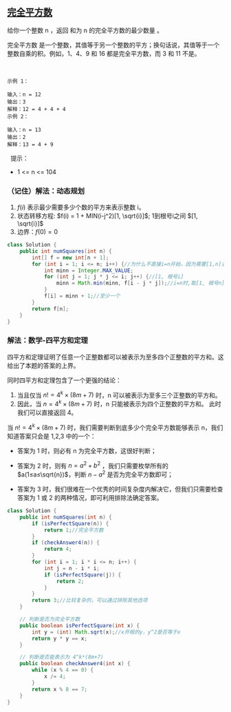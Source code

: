 ## [完全平方数](https://leetcode.cn/problems/perfect-squares/description/)

给你一个整数 n ，返回 和为 n 的完全平方数的最少数量 。

完全平方数 是一个整数，其值等于另一个整数的平方；换句话说，其值等于一个整数自乘的积。例如，1、4、9 和 16 都是完全平方数，而 3 和 11 不是。

 
````
示例 1：

输入：n = 12
输出：3
解释：12 = 4 + 4 + 4
示例 2：

输入：n = 13
输出：2
解释：13 = 4 + 9
````
 
提示：

- 1 <= n <= 104

### （记住）解法：动态规划
1. $f(i)$ 表示最少需要多少个数的平方来表示整数 i。
2. 状态转移方程: $f(i) = 1 + MIN(i-j^2)[1, \sqrt{i}]$; 1到根号i之间 $[1, \sqrt{i}]$
3. 边界：$f(0)=0$

````java
class Solution {
    public int numSquares(int n) {
        int[] f = new int[n + 1];
        for (int i = 1; i <= n; i++) {//为什么不直接i=n开始，因为需要[1,n]去填充前面f(i)的值
            int minn = Integer.MAX_VALUE;
            for (int j = 1; j * j <= i; j++) {//[1, 根号i]
                minn = Math.min(minn, f[i - j * j]);//i=n时,取[1, 根号n]之间最小的数+1
            }
            f[i] = minn + 1;//至少一个
        }
        return f[n];
    }
}
````

### 解法：数学-四平方和定理
四平方和定理证明了任意一个正整数都可以被表示为至多四个正整数的平方和。这给出了本题的答案的上界。

同时四平方和定理包含了一个更强的结论：
1. 当且仅当 $n!=4^k ×(8m+7)$ 时，n 可以被表示为至多三个正整数的平方和。
2. 因此，当 $n=4^k ×(8m+7)$ 时，n 只能被表示为四个正整数的平方和。 此时我们可以直接返回 4。

当 $n !=4^k ×(8m+7)$ 时，我们需要判断到底多少个完全平方数能够表示 n，我们知道答案只会是 1,2,3 中的一个：

- 答案为 1 时，则必有 n 为完全平方数，这很好判断；

- 答案为 2 时，则有 $n=a^2+b^2$ ，我们只需要枚举所有的 $a(1≤a≤\sqrt{n})$，判断 $n−a^2$ 是否为完全平方数即可；

- 答案为 3 时，我们很难在一个优秀的时间复杂度内解决它，但我们只需要检查答案为 1 或 2 的两种情况，即可利用排除法确定答案。

````java
class Solution {
    public int numSquares(int n) {
        if (isPerfectSquare(n)) {
            return 1;//完全平方数
        }
        if (checkAnswer4(n)) {
            return 4;
        }
        for (int i = 1; i * i <= n; i++) {
            int j = n - i * i;
            if (isPerfectSquare(j)) {
                return 2;
            }
        }
        return 3;//比较复杂的，可以通过排除其他选项
    }

    // 判断是否为完全平方数
    public boolean isPerfectSquare(int x) {
        int y = (int) Math.sqrt(x);//x开根的y，y^2是否等于x
        return y * y == x;
    }

    // 判断是否能表示为 4^k*(8m+7)
    public boolean checkAnswer4(int x) {
        while (x % 4 == 0) {
            x /= 4;
        }
        return x % 8 == 7;
    }
}
````
